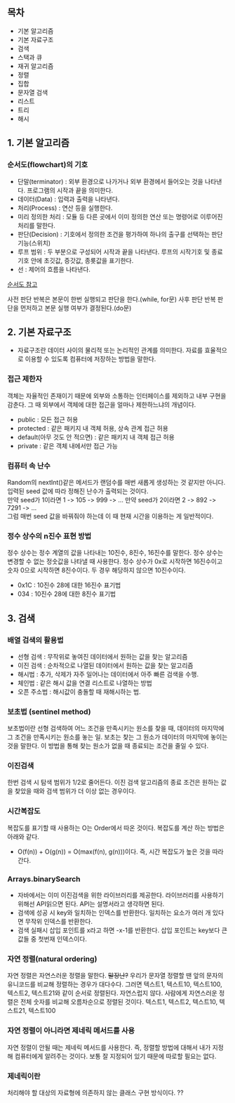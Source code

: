 ## 목차
- 기본 알고리즘
- 기본 자료구조
- 검색
- 스택과 큐
- 재귀 알고리즘
- 정렬
- 집합
- 문자열 검색
- 리스트
- 트리
- 해시

## 1. 기본 알고리즘
### 순서도(flowchart)의 기호
- 단말(terminator) : 외부 환경으로 나가거나 외부 환경에서 들어오는 것을 나타낸다. 프로그램의 시작과 끝을 의미한다.
- 데이터(Data) : 입력과 출력을 나타낸다.
- 처리(Process) : 연산 등을 실행한다.
- 미리 정의한 처리  : 모듈 등 다른 곳에서 이미 정의한 연산 또는 명령어로 이루어진 처리를 말한다.
- 판단(Decision) : 기호에서 정의한 조건을 평가하여 하나의 출구를 선택하는 판단 기능(스위치)
- 루프 범위 : 두 부분으로 구성되어 시작과 끝을 나타낸다. 루프의 시작기호 및 종료기호 안에 초깃값, 증갓값, 종룟값을 표기한다.
- 선 : 제어의 흐름을 나타낸다.

[순서도 참고](https://www.visual-paradigm.com/tutorials/flowchart-tutorial/)

사전 판단 반복은 본문이 한번 실행되고 판단을 한다.(while, for문) 사후 판단 반복 판단을 먼저하고 본문 실행 여부가 결정된다.(do문)

## 2. 기본 자료구조
- 자료구조란 데이터 사이의 물리적 또는 논리적인 관계를 의미한다. 자료를 효율적으로 이용할 수 있도록 컴퓨터에 저장하는 방법을 말한다.

### 접근 제한자
객체는 자율적인 존재이기 때문에 외부와 소통하는 인터페이스를 제외하고 내부 구현을 감춘다. 그 때 외부에서 객체에 대한 접근을 얼마나 제한하느냐의 개념이다.
- public : 모든 접근 허용
- protected : 같은 패키지 내 객체 허용, 상속 관계 접근 허용
- default(아무 것도 안 적으면) : 같은 패키지 내 객체 접근 허용
- private : 같은 객체 내에서만 접근 가능

### 컴퓨터 속 난수
Random의 nextInt()같은 메서드가 랜덤수를 매번 새롭게 생성하는 것 같지만 아니다. 입력된 seed 값에 따라 정해진 난수가 출력되는 것이다. <br>
만약 seed가 1이라면 1 -> 105 -> 999 -> ...
만약 seed가 2이라면 2 -> 892 -> 7291 -> ... <br>
그럼 매번 seed 값을 바꿔줘야 하는데 이 때 현재 시간을 이용하는 게 일반적이다.

### 정수 상수의 n진수 표현 방법
정수 상수는 정수 계열의 값을 나타내는 10진수, 8진수, 16진수를 말한다. 정수 상수는 변경할 수 없는 정숫값을 나타낼 때 사용한다. 정수 상수가 0x로 시작하면 16진수이고 숫자 0으로 시작하면 8진수이다. 두 경우 해당하지 않으면 10진수이다. 
- 0x1C : 10진수 28에 대한 16진수 표기법
- 034 : 10진수 28에 대한 8진수 표기법

## 3. 검색

### 배열 검색의 활용법
- 선형 검색 : 무작위로 놓여진 데이터에서 원하는 값을 찾는 알고리즘
- 이진 검색 : 순차적으로 나열된 데이터에서 원하는 값을 찾는 알고리즘
- 해시법 : 추가, 삭제가 자주 일어나는 데이터에서 아주 빠른 검색을 수행.
 - 체인법 : 같은 해시 값을 연결 리스트로 나열하는 방법
 - 오픈 주소법 : 해시값이 충돌할 때 재해시하는 법.  

### 보초법 (sentinel method)
보초법이란 선형 검색하여 어느 조건을 만족시키는 원소를 찾을 때, 데이터의 마지막에 그 조건을 만족시키는 원소를 놓는 일. 보초는 찾는 그 원소가 데이터의 마지막에 놓이는 것을 말한다. 이 방법을 통해 찾는 원소가 없을 때 종료되는 조건을 줄일 수 있다.

### 이진검색 
한번 검색 시 탐색 범위가 1/2로 줄어든다. 이진 검색 알고리즘의 종료 조건은 원하는 값을 찾았을 때와 검색 범위가 더 이상 없는 경우이다.  

### 시간복잡도
복잡도를 표기할 때 사용하는 O는 Order에서 따온 것이다. 복잡도를 계산 하는 방법은 아래와 같다. 
- O(f(n)) + O(g(n)) = O(max(f(n), g(n)))이다. 즉, 시간 복잡도가 높은 것을 따라간다. 

### Arrays.binarySearch 
- 자바에서는 이미 이진검색을 위한 라이브러리를 제공한다. 라이브러리를 사용하기 위해선 API읽으면 된다. API는 설명서라고 생각하면 된다. 
- 검색에 성공 시 key와 일치하는 인덱스를 반환한다. 일치하는 요소가 여러 개 있다면 무작위 인덱스를 반환한다. 
- 검색 실패시 삽입 포인트를 x라고 하면 -x-1를 반환한다. 삽입 포인트는 key보다 큰 값들 중 첫번재 인덱스이다. 

### 자연 정렬(natural ordering)
자연 정렬은 자연스러운 정렬을 말한다. ~~말장난?~~ 우리가 문자열 정렬할 땐 앞의 문자의 유니코드를 비교해 정렬하는 경우가 대다수다. 그러면 텍스트1, 텍스트10, 텍스트100, 텍스트2, 텍스트21와 같이 순서로 정렬된다. 자연스럽지 않다. 사람에게 자연스러운 정렬은 전체 숫자를 비교해 오름차순으로 정렬된 것이다. 텍스트1, 텍스트2, 텍스트10, 텍스트21, 텍스트100

### 자연 정렬이 아니라면 제네릭 메서드를 사용
자연 정렬이 안될 때는 제네릭 메서드를 사용한다. 즉, 정렬할 방법에 대해서 내가 지정해 컴퓨터에게 알려주는 것이다. 보통 잘 지정되어 있기 때문에 따로할 필요는 없다. 

### 제네릭이란
처리해야 할 대상의 자료형에 의존하지 않는 클래스 구현 방식이다. ?? 
 